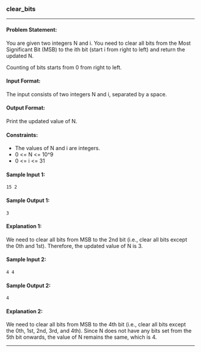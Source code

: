 ### clear_bits
<hr>

#### Problem Statement:

You are given two integers N and i. You need to clear all bits from the Most Significant Bit (MSB) to the ith bit (start i from right to left) and return the updated N.

Counting of bits starts from 0 from right to left.

#### Input Format:

The input consists of two integers N and i, separated by a space.

#### Output Format:

Print the updated value of N.

#### Constraints:

- The values of N and i are integers.
- 0 <= N <= 10^9
- 0 <= i <= 31

#### Sample Input 1:

```
15 2
```

#### Sample Output 1:

```
3
```

#### Explanation 1:

We need to clear all bits from MSB to the 2nd bit (i.e., clear all bits except the 0th and 1st). Therefore, the updated value of N is 3.

#### Sample Input 2:

```
4 4
```

#### Sample Output 2:

```
4
```

#### Explanation 2:

We need to clear all bits from MSB to the 4th bit (i.e., clear all bits except the 0th, 1st, 2nd, 3rd, and 4th). Since N does not have any bits set from the 5th bit onwards, the value of N remains the same, which is 4.
<hr>
